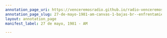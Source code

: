 ```yaml
---
annotation_page_uri: https://venceremosradio.github.io/radio-venceremos-en-espanol/annotations/27-de-mayo-1981-am-canvas-1-bajas-br--enfrentamiento.json
annotation_page_slug: 27-de-mayo-1981-am-canvas-1-bajas-br--enfrentamiento
layout: annotation_page
manifest_label: 27 de mayo, 1981 - AM

---
```

